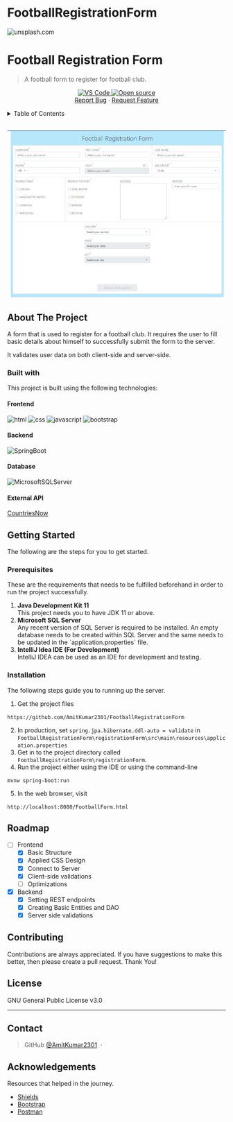 # FootballRegistrationForm
<img src="https://images.unsplash.com/photo-1602472097151-72eeec7a3185?ixlib=rb-1.2.1&ixid=MnwxMjA3fDB8MHxwaG90by1wYWdlfHx8fGVufDB8fHx8&auto=format&fit=crop&w=1171&q=80" title="" alt="unsplash.com">

<!-- [![FVCproductions](https://d3nn873nee648n.cloudfront.net/900x600/10815/12-SM307880.jpg)](https://www.imagesbazaar.com/) -->


# Football Registration Form

> A football form to register for football club.


<p align ="center">
        <!-- PROJECT SHIELDS -->
        <a href="https://vscode.dev/github/AmitKumar2301/FootballRegistrationForm">
            <img src="https://open.vscode.dev/badges/open-in-vscode.svg" alt="VS Code"></img>
        </a>
        <a href="https://github.com/AmitKumar2301/FootballRegistrationForm/">
            <img src="https://badges.frapsoft.com/os/v1/open-source.svg?v=103" alt="Open source"></img>
        </a>
        <br />
        <a href="https://github.com/AmitKumar2301/FootballRegistrationForm/issues">Report Bug</a> ·
        <a href="https://github.com/AmitKumar2301/FootballRegistrationForm/issues">Request Feature</a>
</p>

<!-- TABLE OF CONTENTS -->

<details>
  <summary>Table of Contents</summary>
  <ol>
    <li>
      <a href="#about-the-project">About The Project</a>
      <ul>
        <li><a href="#built-with">Built With</a></li>
      </ul>
    </li>
    <li>
      <a href="#getting-started">Getting Started</a>
      <ul>
        <li><a href="#prerequisites">Prerequisites</a></li>
        <li><a href="#installation">Installation</a></li>
      </ul>
    </li>
    <li><a href="#roadmap">Roadmap</a></li>
    <li><a href="#contributing">Contributing</a></li>
    <li><a href="#license">License</a></li>
    <li><a href="#contact">Contact</a></li>
    <li><a href="#acknowledgments">Acknowledgments</a></li>
  </ol>
</details>
<br>

![screenshot](resources/form.png)

## About The Project

A form that is used to register for a football club. It requires the user to fill basic details about himself to successfully submit the form to the server.

It validates user data on both client-side and server-side.

### Built with

This project is built using the following technologies:

#### Frontend
![html](https://img.shields.io/badge/HTML-239120?style=for-the-badge&logo=html5&logoColor=white)
![css](https://img.shields.io/badge/CSS-239120?&style=for-the-badge&logo=css3&logoColor=white)
![javascript](https://img.shields.io/badge/JavaScript-F7DF1E?style=for-the-badge&logo=javascript&logoColor=black)
![bootstrap](https://img.shields.io/badge/Bootstrap-563D7C?style=for-the-badge&logo=bootstrap&logoColor=white)
#### Backend
![SpringBoot](https://img.shields.io/badge/Spring_Boot-329932?style=for-the-badge&logo=spring-boot)

#### Database
![MicrosoftSQLServer](https://img.shields.io/badge/Microsoft%20SQL%20Sever-CC2927?style=for-the-badge&logo=microsoft%20sql%20server&logoColor=white)

#### External API

<a href="https://countriesnow.space/">CountriesNow</a>

## Getting Started

The following are the steps for you to get started.

### Prerequisites
These are the requirements that needs to be fulfilled beforehand in order to run the project successfully.

<ol>
    <li><b>Java Development Kit 11</b></li>
    This project needs you to have JDK 11 or above.
    <li><b>Microsoft SQL Server</b></li>
    Any recent version of SQL Server is required to be installed.
    An empty database needs to be created within SQL Server and the same needs to be updated in the `application.properties` file.
    <li><b>IntelliJ Idea IDE (For Development)</b></li>
    IntelliJ IDEA can be used as an IDE for development and testing.
</ol>

### Installation
The following steps guide you to running up the server.
1.  Get the project files
```
https://github.com/AmitKumar2301/FootballRegistrationForm
```
2. In production, set `spring.jpa.hibernate.ddl-auto = validate` in `FootballRegistrationForm\registrationForm\src\main\resources\application.properties`
3. Get in to the project directory called `FootballRegistrationForm\registrationForm`.
4. Run the project either using the IDE or using the command-line
```shell
mvnw spring-boot:run
```
5. In the web browser, visit
```
http://localhost:8080/FootballForm.html
```
## Roadmap

- [ ] Frontend
    - [x] Basic Structure
    - [x] Applied CSS Design
    - [x] Connect to Server
    - [x] Client-side validations
    - [ ] Optimizations
- [x] Backend
    - [x] Setting REST endpoints
    - [x] Creating Basic Entities and DAO 
    - [x] Server side validations

## Contributing
Contributions are always appreciated. If you have suggestions to make this better, then please create a pull request. Thank You!

## License

GNU General Public License v3.0

---
## Contact
> GitHub [@AmitKumar2301](https://github.com/AmitKumar2301) &nbsp;&middot;&nbsp;

## Acknowledgements
Resources that helped in the journey.

- [Shields](https://shields.io)
- [Bootstrap](https://getbootstrap.com)
- [Postman](https://www.postman.com)